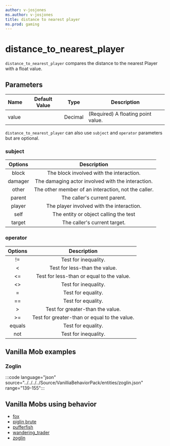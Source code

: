 ```yaml
---
author: v-josjones
ms.author: v-josjones
title: distance to nearest player
ms.prod: gaming
---
```


# distance_to_nearest_player

`distance_to_nearest_player` compares the distance to the nearest Player with a float value.

## Parameters
|Name |Default Value  |Type  |Description  |
|---------|---------|---------|---------|
|value | |Decimal|(Required) A floating point value.|

`distance_to_nearest_player` can also use `subject` and `operator` parameters but are optional.

### subject

| Options| Description |
|:-----------:|:-----------:|
| block| The block involved with the interaction. |
| damager| The damaging actor involved with the interaction. |
| other| The other member of an interaction, not the caller. |
| parent| The caller's current parent. |
| player| The player involved with the interaction. |
| self| The entity or object calling the test |
| target| The caller's current target. |

### operator

| Options| Description |
|:-----------:|:-----------:|
| !=| Test for inequality. |
| <| Test for less-than the value. |
| <=| Test for less-than or equal to the value. |
| <>| Test for inequality. |
| =| Test for equality. |
| ==| Test for equality. |
| >| Test for greater-than the value. |
| >=| Test for greater-than or equal to the value. |
| equals| Test for equality. |
| not| Test for inequality. |

## Vanilla Mob examples

### Zoglin

:::code language="json" source="../../../../Source/VanilliaBehaviorPack/entities/zoglin.json" range="139-155":::

## Vanilla Mobs using behavior


- [fox](Source/VanilliaBehaviorPack_Snippets/entities/fox.json)
- [piglin brute](Source/VanilliaBehaviorPack_Snippets/entities/piglin_brute.json)
- [pufferfish](Source/VanilliaBehaviorPack_Snippets/entities/pufferfish.json)
- [wandering_trader](Source/VanilliaBehaviorPack_Snippets/entities/wandering_trader.json)
- [zoglin](Source/VanilliaBehaviorPack_Snippets/entities/zoglin.json)
